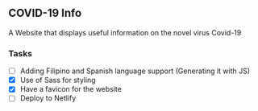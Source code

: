 ## COVID-19 Info
A Website that displays useful information on the novel virus Covid-19

### Tasks
- [ ] Adding Filipino and Spanish language support (Generating it with JS)
- [x] Use of Sass for styling
- [x] Have a favicon for the website
- [ ] Deploy to Netlify
